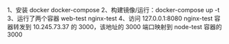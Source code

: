 1、安装 docker docker-compose
2、构建镜像/运行：docker-compose up -t
3、运行了两个容器 web-test nginx-test
4、访问 127.0.0.1:8080
nginx-test 容器转发到 10.245.73.37 的 3000，该地址的 3000 端口映射到 node-test 容器的 3000

